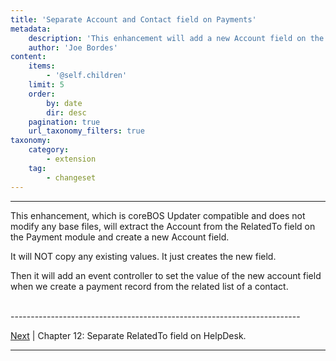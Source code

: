 ```yaml
---
title: 'Separate Account and Contact field on Payments'
metadata:
    description: 'This enhancement will add a new Account field on the Payments module.'
    author: 'Joe Bordes'
content:
    items:
        - '@self.children'
    limit: 5
    order:
        by: date
        dir: desc
    pagination: true
    url_taxonomy_filters: true
taxonomy:
    category:
        - extension
    tag:
        - changeset
---
```


---

This enhancement, which is coreBOS Updater compatible and does not
modify any base files, will extract the Account from the RelatedTo field
on the Payment module and create a new Account field.

<div class="notices red"> It will NOT copy any existing
values. It just creates the new field.</div>

Then it will add an event controller to set the value of the new account
field when we create a payment record from the related list of a
contact.


<br>
------------------------------------------------------------------------

[Next](../05.enhancehdrelto) | Chapter 12: Separate RelatedTo field on HelpDesk.

------------------------------------------------------------------------
